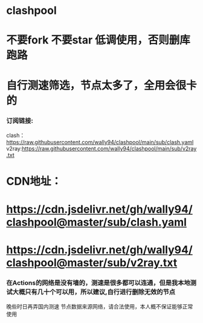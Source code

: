 # clashpool
# 不要fork 不要star  低调使用，否则删库跑路
# 自行测速筛选，节点太多了，全用会很卡的
### 订阅链接:
clash：https://raw.githubusercontent.com/wally94/clashpool/main/sub/clash.yaml
v2ray:https://raw.githubusercontent.com/wally94/clashpool/main/sub/v2ray.txt

# CDN地址：
# https://cdn.jsdelivr.net/gh/wally94/clashpool@master/sub/clash.yaml
# https://cdn.jsdelivr.net/gh/wally94/clashpool@master/sub/v2ray.txt

### 在Actions的网络是没有墙的，测速是很多都可以连通，但是我本地测试大概只有几十个可以用，所以建议,自行进行删除无效的节点
晚些时日再弄国内测速
节点数据来源网络，请合法使用，本人概不保证能够正常使用
